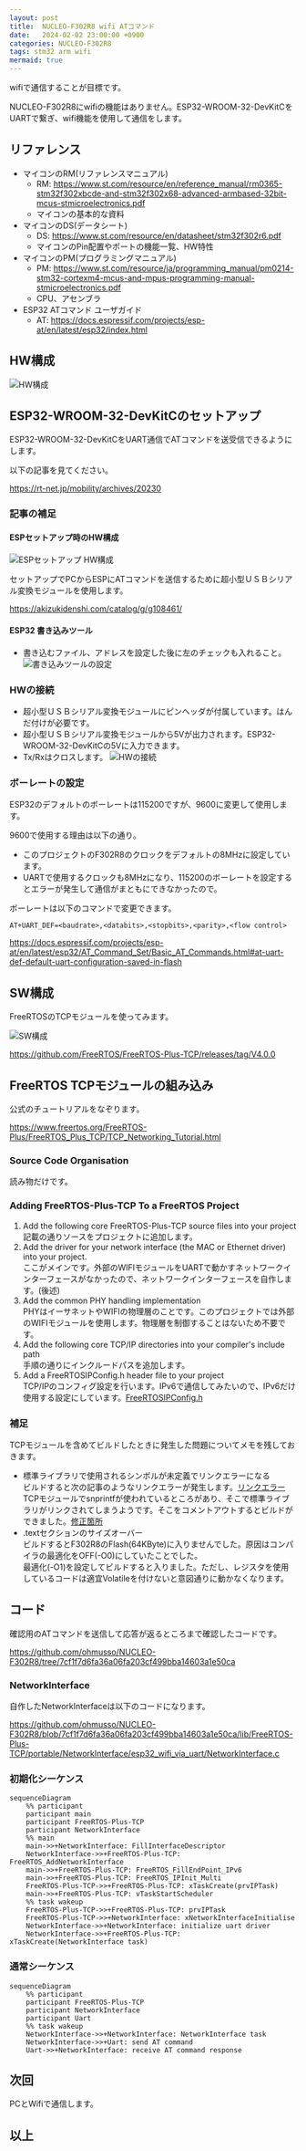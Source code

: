 ```yaml
---
layout: post
title:  NUCLEO-F302R8 wifi ATコマンド
date:   2024-02-02 23:00:00 +0900
categories: NUCLEO-F302R8
tags: stm32 arm wifi
mermaid: true
---
```


wifiで通信することが目標です。

NUCLEO-F302R8にwifiの機能はありません。ESP32-WROOM-32-DevKitCをUARTで繋ぎ、wifi機能を使用して通信をします。

## リファレンス

* マイコンのRM(リファレンスマニュアル)
  * RM: <https://www.st.com/resource/en/reference_manual/rm0365-stm32f302xbcde-and-stm32f302x68-advanced-armbased-32bit-mcus-stmicroelectronics.pdf>
  * マイコンの基本的な資料
* マイコンのDS(データシート)
  * DS: <https://www.st.com/resource/en/datasheet/stm32f302r6.pdf>
  * マイコンのPin配置やポートの機能一覧、HW特性
* マイコンのPM(プログラミングマニュアル)
  * PM: <https://www.st.com/resource/ja/programming_manual/pm0214-stm32-cortexm4-mcus-and-mpus-programming-manual-stmicroelectronics.pdf>
  * CPU、アセンブラ
* ESP32 ATコマンド ユーザガイド
  * AT: <https://docs.espressif.com/projects/esp-at/en/latest/esp32/index.html>

## HW構成

![HW構成](/assets/images/image-2024-01-14-wifi-hw.png)

## ESP32-WROOM-32-DevKitCのセットアップ

ESP32-WROOM-32-DevKitCをUART通信でATコマンドを送受信できるようにします。

以下の記事を見てください。

<https://rt-net.jp/mobility/archives/20230>

### 記事の補足

#### ESPセットアップ時のHW構成

![ESPセットアップ HW構成](/assets/images/image-2024-01-14-wifi-hw-esp-setup.png)

セットアップでPCからESPにATコマンドを送信するために超小型ＵＳＢシリアル変換モジュールを使用します。

<https://akizukidenshi.com/catalog/g/g108461/>

#### ESP32 書き込みツール

* 書き込むファイル、アドレスを設定した後に左のチェックも入れること。
![書き込みツールの設定](/assets/images/image-2024-01-14-wifi-flash-tool.png)

### HWの接続

* 超小型ＵＳＢシリアル変換モジュールにピンヘッダが付属しています。はんだ付けが必要です。
* 超小型ＵＳＢシリアル変換モジュールから5Vが出力されます。ESP32-WROOM-32-DevKitCの5Vに入力できます。
* Tx/Rxはクロスします。
![HWの接続](/assets/images/image-2024-01-14-hw-connection.jpg)

### ボーレートの設定

ESP32のデフォルトのボーレートは115200ですが、9600に変更して使用します。

9600で使用する理由は以下の通り。

* このプロジェクトのF302R8のクロックをデフォルトの8MHzに設定しています。
* UARTで使用するクロックも8MHzになり、115200のボーレートを設定するとエラーが発生して通信がまともにできなかったので。

ボーレートは以下のコマンドで変更できます。

``` serial
AT+UART_DEF=<baudrate>,<databits>,<stopbits>,<parity>,<flow control>
```

<https://docs.espressif.com/projects/esp-at/en/latest/esp32/AT_Command_Set/Basic_AT_Commands.html#at-uart-def-default-uart-configuration-saved-in-flash>

## SW構成

FreeRTOSのTCPモジュールを使ってみます。

![SW構成](/assets/images/image-2024-01-14-wifi-sw.png)

<https://github.com/FreeRTOS/FreeRTOS-Plus-TCP/releases/tag/V4.0.0>

## FreeRTOS TCPモジュールの組み込み

公式のチュートリアルをなぞります。

<https://www.freertos.org/FreeRTOS-Plus/FreeRTOS_Plus_TCP/TCP_Networking_Tutorial.html>

### Source Code Organisation

読み物だけです。

### Adding FreeRTOS-Plus-TCP To a FreeRTOS Project

1. Add the following core FreeRTOS-Plus-TCP source files into your project  
記載の通りソースをプロジェクトに追加します。
1. Add the driver for your network interface (the MAC or Ethernet driver) into your project.  
ここがメインです。外部のWIFIモジュールをUARTで動かすネットワークインターフェースがなかったので、ネットワークインターフェースを自作します。(後述)
1. Add the common PHY handling implementation  
PHYはイーサネットやWIFIの物理層のことです。このプロジェクトでは外部のWIFIモジュールを使用します。物理層を制御することはないため不要です。
1. Add the following core TCP/IP directories into your compiler's include path  
手順の通りにインクルードパスを追加します。
1. Add a FreeRTOSIPConfig.h header file to your project  
TCP/IPのコンフィグ設定を行います。IPv6で通信してみたいので、IPv6だけ使用する設定にしています。[FreeRTOSIPConfig.h](https://github.com/ohmusso/NUCLEO-F302R8/blob/wifi/FreeRTOSIPConfig.h "FreeRTOSIPConfig.h")

### 補足

TCPモジュールを含めてビルドしたときに発生した問題についてメモを残しておきます。

* 標準ライブラリで使用されるシンボルが未定義でリンクエラーになる  
ビルドすると次の記事のようなリンクエラーが発生します。[リンクエラー](https://assistc.hatenablog.jp/entry/gcc-undefined-reference "リンクエラー")  
TCPモジュールでsnprintfが使われているところがあり、そこで標準ライブラリがリンクされてしまうようです。そこをコメントアウトするとビルドができました。[修正箇所](https://github.com/ohmusso/NUCLEO-F302R8/commit/fc82061a0da58ab1ee9332add614ec07131594e6 "修正箇所")  
* .textセクションのサイズオーバー  
ビルドするとF302R8のFlash(64KByte)に入りませんでした。原因はコンパイラの最適化をOFF(-O0)にしていたことでした。  
最適化(-O1)を設定してビルドすると入りました。ただし、レジスタを使用しているコードは適宜Volatileを付けないと意図通りに動かなくなります。

## コード

確認用のATコマンドを送信して応答が返るところまで確認したコードです。

<https://github.com/ohmusso/NUCLEO-F302R8/tree/7cf1f7d6fa36a06fa203cf499bba14603a1e50ca>

### NetworkInterface

自作したNetworkInterfaceは以下のコードになります。

<https://github.com/ohmusso/NUCLEO-F302R8/blob/7cf1f7d6fa36a06fa203cf499bba14603a1e50ca/lib/FreeRTOS-Plus-TCP/portable/NetworkInterface/esp32_wifi_via_uart/NetworkInterface.c>

### 初期化シーケンス

```mermaid
sequenceDiagram
    %% participant
    participant main
    participant FreeRTOS-Plus-TCP
    participant NetworkInterface
    %% main
    main->>+NetworkInterface: FillInterfaceDescriptor
    NetworkInterface->>+FreeRTOS-Plus-TCP: FreeRTOS_AddNetworkInterface
    main->>+FreeRTOS-Plus-TCP: FreeRTOS_FillEndPoint_IPv6
    main->>+FreeRTOS-Plus-TCP: FreeRTOS_IPInit_Multi
    FreeRTOS-Plus-TCP->>+FreeRTOS-Plus-TCP: xTaskCreate(prvIPTask) 
    main->>+FreeRTOS-Plus-TCP: vTaskStartScheduler 
    %% task wakeup
    FreeRTOS-Plus-TCP->>+FreeRTOS-Plus-TCP: prvIPTask
    FreeRTOS-Plus-TCP->>+NetworkInterface: xNetworkInterfaceInitialise
    NetworkInterface->>+NetworkInterface: initialize uart driver
    NetworkInterface->>+FreeRTOS-Plus-TCP: xTaskCreate(NetworkInterface task)
```

### 通常シーケンス

```mermaid
sequenceDiagram
    %% participant
    participant FreeRTOS-Plus-TCP
    participant NetworkInterface
    participant Uart
    %% task wakeup
    NetworkInterface->>+NetworkInterface: NetworkInterface task
    NetworkInterface->>+Uart: send AT command
    Uart->>+NetworkInterface: receive AT command response
```

## 次回

PCとWifiで通信します。

## 以上
